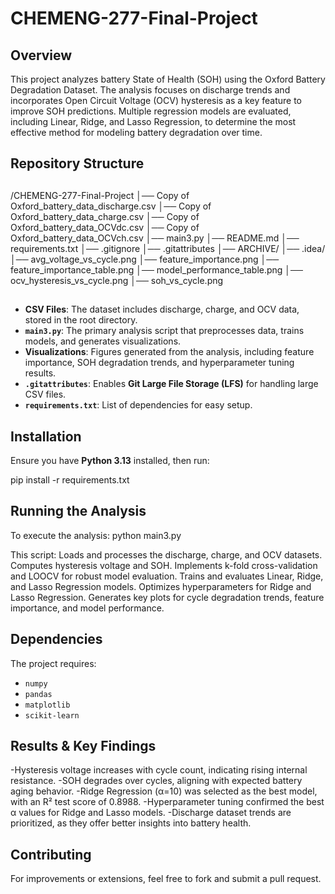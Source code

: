 # CHEMENG-277-Final-Project

## Overview
This project analyzes battery State of Health (SOH) using the Oxford Battery Degradation Dataset. The analysis focuses on discharge trends and incorporates Open Circuit Voltage (OCV) hysteresis as a key feature to improve SOH predictions. Multiple regression models are evaluated, including Linear, Ridge, and Lasso Regression, to determine the most effective method for modeling battery degradation over time.
## Repository Structure
##

##
/CHEMENG-277-Final-Project
│── Copy of Oxford_battery_data_discharge.csv
│── Copy of Oxford_battery_data_charge.csv
│── Copy of Oxford_battery_data_OCVdc.csv
│── Copy of Oxford_battery_data_OCVch.csv
│── main3.py
│── README.md
│── requirements.txt
│── .gitignore
│── .gitattributes
│── ARCHIVE/
│── .idea/
│── avg_voltage_vs_cycle.png
│── feature_importance.png
│── feature_importance_table.png
│── model_performance_table.png
│── ocv_hysteresis_vs_cycle.png
│── soh_vs_cycle.png

##
- **CSV Files**: The dataset includes discharge, charge, and OCV data, stored in the root directory.
- **`main3.py`**: The primary analysis script that preprocesses data, trains models, and generates visualizations.
- **Visualizations**: Figures generated from the analysis, including feature importance, SOH degradation trends, and hyperparameter tuning results.
- **`.gitattributes`**: Enables **Git Large File Storage (LFS)** for handling large CSV files.
- **`requirements.txt`**: List of dependencies for easy setup.

## Installation
Ensure you have **Python 3.13** installed, then run:

pip install -r requirements.txt



## Running the Analysis
To execute the analysis:
python main3.py

This script:
Loads and processes the discharge, charge, and OCV datasets.
Computes hysteresis voltage and SOH.
Implements k-fold cross-validation and LOOCV for robust model evaluation.
Trains and evaluates Linear, Ridge, and Lasso Regression models.
Optimizes hyperparameters for Ridge and Lasso Regression.
Generates key plots for cycle degradation trends, feature importance, and model performance.
##

## Dependencies
The project requires:
- `numpy`
- `pandas`
- `matplotlib`
- `scikit-learn`

## Results & Key Findings
-Hysteresis voltage increases with cycle count, indicating rising internal resistance.
-SOH degrades over cycles, aligning with expected battery aging behavior.
-Ridge Regression (α=10) was selected as the best model, with an R² test score of 0.8988.
-Hyperparameter tuning confirmed the best α values for Ridge and Lasso models.
-Discharge dataset trends are prioritized, as they offer better insights into battery health.


## Contributing
For improvements or extensions, feel free to fork and submit a pull request.

